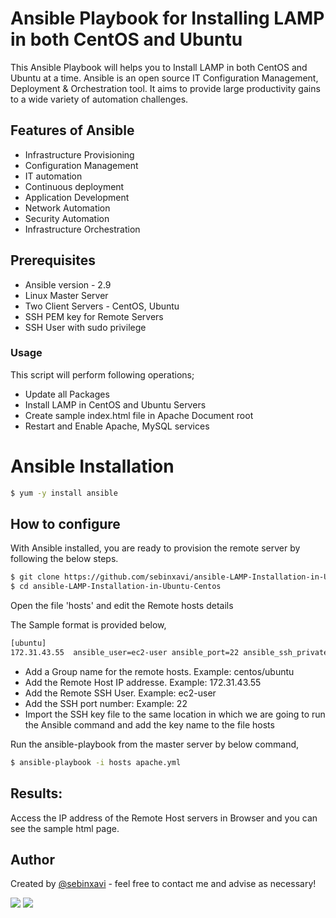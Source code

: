 # Ansible Playbook for Installing LAMP in both CentOS and Ubuntu

This Ansible Playbook will helps you to Install LAMP in both CentOS and Ubuntu at a time. Ansible is an open source IT Configuration Management, Deployment & Orchestration tool. It aims to provide large productivity gains to a wide variety of automation challenges.

## Features of Ansible

- Infrastructure Provisioning
- Configuration Management
- IT automation
- Continuous deployment
- Application Development
- Network Automation
- Security Automation
- Infrastructure Orchestration 

## Prerequisites
- Ansible version - 2.9
- Linux Master Server 
- Two Client Servers - CentOS, Ubuntu
- SSH PEM key for Remote Servers
- SSH User with sudo privilege

### Usage

This script will perform following operations;

- Update all Packages
- Install LAMP in CentOS and Ubuntu Servers
- Create sample index.html file in Apache Document root
- Restart and Enable Apache, MySQL services

# Ansible Installation

```sh
$ yum -y install ansible
```

## How to configure

With Ansible installed, you are ready to provision the remote server by following the below steps.

```sh
$ git clone https://github.com/sebinxavi/ansible-LAMP-Installation-in-Ubuntu-Centos.git
$ cd ansible-LAMP-Installation-in-Ubuntu-Centos
```

Open the file 'hosts' and edit the Remote hosts details

The Sample format is provided below,
```sh
[ubuntu]
172.31.43.55  ansible_user=ec2-user ansible_port=22 ansible_ssh_private_key_file="ubuntu.pem"
```

- Add a Group name for the remote hosts. Example: centos/ubuntu
- Add the Remote Host IP addresse. Example: 172.31.43.55
- Add the Remote SSH User. Example: ec2-user
- Add the SSH port number: Example: 22
- Import the SSH key file to the same location in which we are going to run the Ansible command and add the key name to the file hosts

Run the ansible-playbook from the master server by below command,

```sh
$ ansible-playbook -i hosts apache.yml
```

## Results:
Access the IP address of the Remote Host servers in Browser and you can see the sample html page.

## Author
Created by [@sebinxavi](https://www.linkedin.com/in/sebinxavi/) - feel free to contact me and advise as necessary!

<a href="mailto:sebin.xavi1@gmail.com"><img src="https://img.shields.io/badge/-sebin.xavi1@gmail.com-D14836?style=flat&logo=Gmail&logoColor=white"/></a>
<a href="https://www.linkedin.com/in/sebinxavi"><img src="https://img.shields.io/badge/-Linkedin-blue"/></a>
